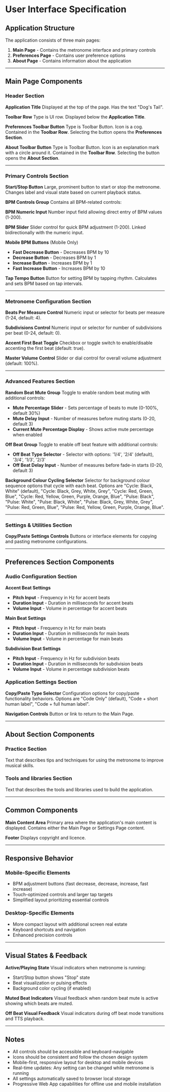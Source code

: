 # User Interface Specification

## Application Structure

The application consists of three main pages:
1. **Main Page** - Contains the metronome interface and primary controls
2. **Preferences Page** - Contains user preference options
2. **About Page** - Contains information about the application

---

## Main Page Components

### Header Section

**Application Title**
Displayed at the top of the page. Has the text "Dog's Tail".

**Toolbar Row**
Type is UI row. Displayed below the **Application Title**.

**Preferences Toolbar Button**
Type is Toolbar Button. Icon is a cog. Contained in the **Toolbar Row**. Selecting the button opens the **Preferences Section**.

**About Toolbar Button**
Type is Toolbar Button. Icon is an explanation mark with a circle around it. Contained in the **Toolbar Row**. Selecting the button opens the **About Section**.

---

### Primary Controls Section

**Start/Stop Button**
Large, prominent button to start or stop the metronome. Changes label and visual state based on current playback status.

**BPM Controls Group**
Contains all BPM-related controls:

**BPM Numeric Input**
Number input field allowing direct entry of BPM values (1-200).

**BPM Slider**
Slider control for quick BPM adjustment (1-200). Linked bidirectionally with the numeric input.

**Mobile BPM Buttons** (Mobile Only)
- **Fast Decrease Button** - Decreases BPM by 10
- **Decrease Button** - Decreases BPM by 1
- **Increase Button** - Increases BPM by 1
- **Fast Increase Button** - Increases BPM by 10

**Tap Tempo Button**
Button for setting BPM by tapping rhythm. Calculates and sets BPM based on tap intervals.

---

### Metronome Configuration Section

**Beats Per Measure Control**
Numeric input or selector for beats per measure (1-24, default: 4).

**Subdivisions Control**
Numeric input or selector for number of subdivisions per beat (0-24, default: 0).

**Accent First Beat Toggle**
Checkbox or toggle switch to enable/disable accenting the first beat (default: true).

**Master Volume Control**
Slider or dial control for overall volume adjustment (default: 100%).

---

### Advanced Features Section

**Random Beat Mute Group**
Toggle to enable random beat muting with additional controls:
- **Mute Percentage Slider** - Sets percentage of beats to mute (0-100%, default 30%)
- **Mute Delay Input** - Number of measures before muting starts (0-20, default 3)
- **Current Mute Percentage Display** - Shows active mute percentage when enabled

**Off Beat Group**
Toggle to enable off beat feature with additional controls:
- **Off Beat Type Selector** - Selector with options: '1/4', '2/4' (default), '3/4', '1/3', '2/3'
- **Off Beat Delay Input** - Number of measures before fade-in starts (0-20, default 3)

**Background Colour Cycling Selector**
Selector for background colour sequence options that cycle with each beat. Options are "Cycle: Black, White" (default), "Cycle: Black, Grey, White, Grey", "Cycle: Red, Green, Blue", "Cycle: Red, Yellow, Green, Purple, Orange, Blue", "Pulse: Black", "Pulse: White", "Pulse: Black, White", "Pulse: Black, Grey, White, Grey", "Pulse: Red, Green, Blue", "Pulse: Red, Yellow, Green, Purple, Orange, Blue".

---

### Settings & Utilities Section

**Copy/Paste Settings Controls**
Buttons or interface elements for copying and pasting metronome configurations.

---

## Preferences Section Components

### Audio Configuration Section

**Accent Beat Settings**
- **Pitch Input** - Frequency in Hz for accent beats
- **Duration Input** - Duration in milliseconds for accent beats
- **Volume Input** - Volume in percentage for accent beats

**Main Beat Settings**
- **Pitch Input** - Frequency in Hz for main beats
- **Duration Input** - Duration in milliseconds for main beats
- **Volume Input** - Volume in percentage for main beats

**Subdivision Beat Settings**
- **Pitch Input** - Frequency in Hz for subdivision beats
- **Duration Input** - Duration in milliseconds for subdivision beats
- **Volume Input** - Volume in percentage subdivision beats

### Application Settings Section

**Copy/Paste Type Selector**
Configuration options for copy/paste functionality behaviors. Options are "Code Only" (default), "Code + short human label", "Code + full human label".

**Navigation Controls**
Button or link to return to the Main Page.

---

## About Section Components

### Practice Section

Text that describes tips and techniques for using the metronome to improve musical skills.

### Tools and libraries Section

Text that describes the tools and libraries used to build the application.

---

## Common Components

**Main Content Area**
Primary area where the application's main content is displayed. Contains either the Main Page or Settings Page content.

**Footer**
Displays copyright and licence.

---

## Responsive Behavior

### Mobile-Specific Elements
- BPM adjustment buttons (fast decrease, decrease, increase, fast increase)
- Touch-optimized controls and larger tap targets
- Simplified layout prioritizing essential controls

### Desktop-Specific Elements
- More compact layout with additional screen real estate
- Keyboard shortcuts and navigation
- Enhanced precision controls

---

## Visual States & Feedback

**Active/Playing State**
Visual indicators when metronome is running:
- Start/Stop button shows "Stop" state
- Beat visualization or pulsing effects
- Background color cycling (if enabled)

**Muted Beat Indicators**
Visual feedback when random beat mute is active showing which beats are muted.

**Off Beat Visual Feedback**
Visual indicators during off beat mode transitions and TTS playback.

---

## Notes

- All controls should be accessible and keyboard-navigable
- Icons should be consistent and follow the chosen design system
- Mobile-first, responsive layout for desktop and mobile devices
- Real-time updates: Any setting can be changed while metronome is running
- All settings automatically saved to browser local storage
- Progressive Web App capabilities for offline use and mobile installation
